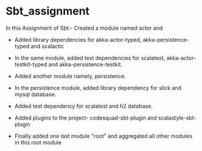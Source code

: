 # Sbt_assignment
In this Assignment of Sbt:-
Created a module named actor and 
- Added library dependencies for akka-actor-typed, akka-persistence-typed and scalactic

- In the same module, added test dependencies for scalatest, akka-actor-testkit-typed and akka-persistence-testkit.

- Added another module namely, persistence.

- In the persistence module, added library dependency for slick and mysql database.

- Added test dependency for scalatest and h2 database.

- Added plugins to the project- codesquad-sbt-plugin and scalastyle-sbt-plugin

- Finally added one last module "root" and aggregated all other modules in this root module

